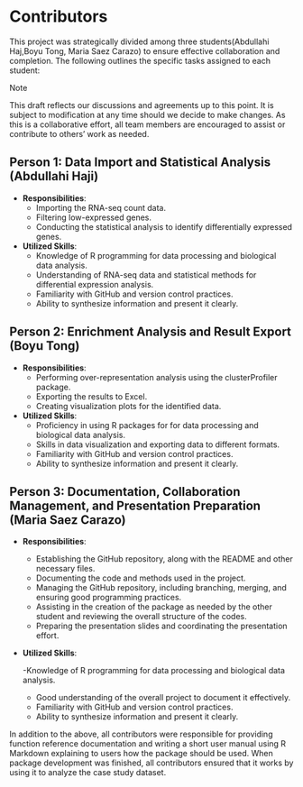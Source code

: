# Contributors

This project was strategically divided among three students(Abdullahi Haj,Boyu Tong, Maria Saez Carazo) to ensure effective collaboration and completion. The following outlines the specific tasks assigned to each student:
> [!NOTE]
> This draft reflects our discussions and agreements up to this point. It is subject to modification at any time should we decide to make changes. As this is a collaborative effort, all team members are encouraged to assist or contribute to others’ work as needed.

## Person 1: Data Import and Statistical Analysis (Abdullahi Haji)
- **Responsibilities**:
  - Importing the RNA-seq count data.
  - Filtering low-expressed genes.
  - Conducting the statistical analysis to identify differentially expressed genes.
- **Utilized Skills**:
  - Knowledge of R programming for data processing and  biological data analysis.
  - Understanding of RNA-seq data and statistical methods for differential expression analysis.
  - Familiarity with GitHub and version control practices.
  - Ability to synthesize information and present it clearly.

## Person 2: Enrichment Analysis and Result Export	(Boyu Tong)
- **Responsibilities**:
  - Performing over-representation analysis using the clusterProfiler package.
  - Exporting the results to Excel.
  - Creating visualization plots for the identified data.
- **Utilized Skills**:
  - Proficiency in using R packages for for data processing and biological data analysis.
  - Skills in data visualization and exporting data to different formats.
  - Familiarity with GitHub and version control practices.
  - Ability to synthesize information and present it clearly.

## Person 3: Documentation, Collaboration Management, and Presentation Preparation  (Maria Saez Carazo)
- **Responsibilities**:
  - Establishing the GitHub repository, along with the README and other necessary files.
  - Documenting the code and methods used in the project.
  - Managing the GitHub repository, including branching, merging, and ensuring good programming practices.
  - Assisting in the creation of the package as needed by the other student and reviewing the overall structure of the codes.
  - Preparing the presentation slides and coordinating the presentation effort.
- **Utilized Skills**:

   -Knowledge of R programming for data processing and biological data analysis.
  - Good understanding of the overall project to document it effectively.
  - Familiarity with GitHub and version control practices.
  - Ability to synthesize information and present it clearly.

In addition to the above, all contributors were responsible for providing function reference documentation and writing a short user manual using R Markdown explaining to users how the package should be used. When package development was finished, all contributors ensured that it works by using it to analyze the case study dataset.


